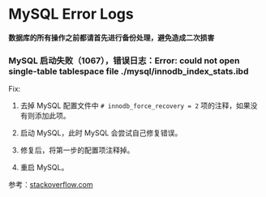 # MySQL Error Logs

**数据库的所有操作之前都请首先进行备份处理，避免造成二次损害**

### MySQL 启动失败（1067），错误日志：Error: could not open single-table tablespace file ./mysql/innodb_index_stats.ibd

Fix: 

1. 去掉 MySQL 配置文件中 `# innodb_force_recovery = 2` 项的注释，如果没有则添加此项。

2. 启动 MySQL，此时 MySQL 会尝试自己修复错误。

3. 修复后，将第一步的配置项注释掉。

4. 重启 MySQL。

参考：[stackoverflow.com](https://stackoverflow.com/questions/18575755/xampp-mysql-could-not-open-single-table-tablespace-file-mysql-innodb-index-st)
